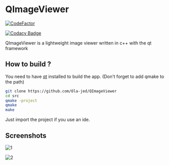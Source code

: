 # QImageViewer

[![CodeFactor](https://www.codefactor.io/repository/github/ola-jed/qimageviewer/badge)](https://www.codefactor.io/repository/github/ola-jed/qimageviewer)

[![Codacy Badge](https://app.codacy.com/project/badge/Grade/c795bf59211b4d6ba9d656644b9bb241)](https://www.codacy.com/gh/Ola-jed/QNotePad/dashboard?utm_source=github.com&amp;utm_medium=referral&amp;utm_content=Ola-jed/QNotePad&amp;utm_campaign=Badge_Grade)

QImageViewer is a lightweight image viewer written in c++ with the qt framework

## How to build ?

You need to have [qt](https://www.qt.io/download-qt-installer) installed  to build the app. (Don't forget to add qmake to the path)

```bash
git clone https://github.com/Ola-jed/QImageViewer
cd src
qmake -project
qmake
make
```

Just import the project if you use an ide.

## Screenshots

![1](https://user-images.githubusercontent.com/66482155/107854591-1e83e780-6e1d-11eb-9960-afc9d0619e95.png)

![2](https://user-images.githubusercontent.com/66482155/107854607-38bdc580-6e1d-11eb-8345-3f947568cb67.png)

